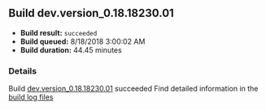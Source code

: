## Build dev.version_0.18.18230.01
- **Build result:** `succeeded`
- **Build queued:** 8/18/2018 3:00:02 AM
- **Build duration:** 44.45 minutes
### Details
Build [dev.version_0.18.18230.01](https://winappstudio.visualstudio.com/web/build.aspx?pcguid=a4ef43be-68ce-4195-a619-079b4d9834c2&builduri=vstfs%3a%2f%2f%2fBuild%2fBuild%2f26116) succeeded
Find detailed information in the [build log files](https://uwpctdiags.blob.core.windows.net/buildlogs/dev.version_0.18.18230.01_logs.zip)

